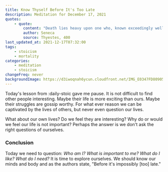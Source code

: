 ```yaml
---
title: Know Thyself Before It's Too Late
description: Meditation for December 17, 2021
quotes:
    - quote:
        content: "Death lies heavy upon one who, known exceedingly well by all, dies unknown to himself."
        author: Seneca
        source: Thyestes, 400
last_updated_at: 2021-12-17T07:32:00
tags:
    - stoicism
    - mortality
categories:
    - meditation
    - stoicism
changeFreq: never
backgroundImage: https://d3iwoqnah6ycun.cloudfront.net/IMG_E0347FD80905.jpg
---
```


Today's lesson from :daily-stoic gave me pause. It is not difficult to find other people interesting. Maybe their 
life is more exciting than ours. Maybe their struggles are gossip worthy. For what ever reason we can be captivated by
the lives of others, but never even question our lives. 

What about our own lives? Do we feel they are interesting? Why do or would we feel our life is not important? Perhaps 
the answer is we don't ask the right questions of ourselves.

### Conclusion

Today we need to question: *Who am I? What is important to me? What do I like? What do I need?* It is time to explore 
ourselves. We should know our minds and body and as the authors state, "Before it's impossibly [too] late."

